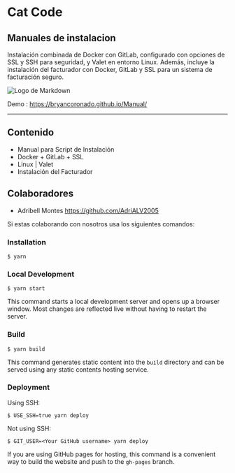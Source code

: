# Cat Code 

## Manuales de instalacion 

Instalación combinada de Docker con GitLab, configurado con opciones de SSL y SSH para seguridad, y Valet en entorno Linux. Además, incluye la instalación del facturador con Docker, GitLab y SSL para un sistema de facturación seguro.

![Logo de Markdown](https://i.ibb.co/HzYBNg3/Captura-de-pantalla-2024-02-23-160917.png)

 Demo : https://bryancoronado.github.io/Manual/
 <hr/>
 
## Contenido

- Manual para Script de Instalación
- Docker + GitLab + SSL
- Linux | Valet
- Instalación del Facturador

## Colaboradores
- Adribell Montes 
https://github.com/AdriALV2005


Si estas colaborando con nosotros usa los siguientes comandos:
### Installation

```
$ yarn
```

### Local Development

```
$ yarn start
```

This command starts a local development server and opens up a browser window. Most changes are reflected live without having to restart the server.

### Build

```
$ yarn build
```

This command generates static content into the `build` directory and can be served using any static contents hosting service.

### Deployment

Using SSH:

```
$ USE_SSH=true yarn deploy
```

Not using SSH:

```
$ GIT_USER=<Your GitHub username> yarn deploy
```

If you are using GitHub pages for hosting, this command is a convenient way to build the website and push to the `gh-pages` branch.
